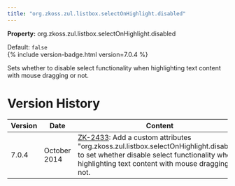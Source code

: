 ```yaml
---
title: "org.zkoss.zul.listbox.selectOnHighlight.disabled"
---
```


**Property:** org.zkoss.zul.listbox.selectOnHighlight.disabled

Default: `false`  
{% include version-badge.html version=7.0.4 %}

Sets whether to disable select functionality when highlighting text
content with mouse dragging or not.

# Version History

| Version | Date         | Content                                                                                                                                                                                                                               |
|---------|--------------|---------------------------------------------------------------------------------------------------------------------------------------------------------------------------------------------------------------------------------------|
| 7.0.4   | October 2014 | [ZK-2433](http://tracker.zkoss.org/browse/ZK-2433): Add a custom attributes "org.zkoss.zul.listbox.selectOnHighlight.disabled" to set whether disable select functionality when highlighting text content with mouse dragging or not. |
